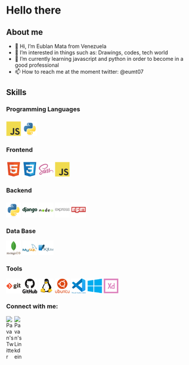<h1>Hello there</h1>

<h2>About me</h2>

- 👋 Hi, I’m Eublan Mata from Venezuela
- 👀 I’m interested in things such as: Drawings, codes, tech world 
- 🌱 I’m currently learning javascript and python in order to become in a good professional  
- 📫 How to reach me at the moment twitter: @eumt07

<h2> Skills </h2>

<h3> Programming Languages <h3>
<img style="margin: auto;" src="https://github.com/devicons/devicon/blob/master/icons/javascript/javascript-original.svg" alt=javascript width="40" height="40"/>
<img style="margin: auto;" src="https://github.com/devicons/devicon/blob/master/icons/python/python-original.svg" alt=python width="40" height="40"/>

<h3> Frontend <h3>
<div>
<img style="margin: auto;" src="https://github.com/devicons/devicon/blob/master/icons/html5/html5-original.svg" alt=html5 width="40" height="40"/>
<img style="margin: auto;" src="https://github.com/devicons/devicon/blob/master/icons/css3/css3-original.svg" alt=css3 width="40" height="40"/>
<img style="margin: auto;" src="https://github.com/devicons/devicon/blob/master/icons/sass/sass-original.svg" alt=sass width="40" height="40"/>
<img style="margin: auto;" src="https://github.com/devicons/devicon/blob/master/icons/javascript/javascript-original.svg" alt=javascript width="40" height="40"/>
</div>
  
<h3> Backend <h3>
<div>
<img style="margin: auto;" src="https://github.com/devicons/devicon/blob/master/icons/python/python-original.svg" alt=python width="40" height="40"/>
<img style="margin: auto;" src="https://github.com/devicons/devicon/blob/master/icons/django/django-plain-wordmark.svg" alt=django width="40" height="40"/> 
<img style="margin: auto;" src="https://github.com/devicons/devicon/blob/master/icons/nodejs/nodejs-original-wordmark.svg" alt=nodejs width="40" height="40"/>
<img style="margin: auto;" src="https://github.com/devicons/devicon/blob/master/icons/express/express-original-wordmark.svg" alt=nodejs width="40" height="40"/>
<img style="margin: auto;" src="https://github.com/devicons/devicon/blob/master/icons/npm/npm-original-wordmark.svg" alt=npm width="40" height="40"/>
</div>
  
<h3> Data Base </h3>
<div>
  <img style="margin: auto;" src="https://github.com/devicons/devicon/blob/master/icons/mongodb/mongodb-original-wordmark.svg" alt=git width="40" height="40"/>
  <img style="margin: auto;" src="https://github.com/devicons/devicon/blob/master/icons/mysql/mysql-original-wordmark.svg" alt=git width="40" height="40"/>
  <img style="margin: auto;" src="https://github.com/devicons/devicon/blob/master/icons/sqlite/sqlite-original-wordmark.svg" alt=git width="40" height="40"/>
</div>
  
 
<h3> Tools </h3>
<div>
  <img style="margin: auto;" src="https://github.com/devicons/devicon/blob/master/icons/git/git-original-wordmark.svg" alt=git width="40" height="40"/>
  <img style="margin: auto;" src="https://github.com/devicons/devicon/blob/master/icons/github/github-original-wordmark.svg" alt=git width="40" height="40"/>
  <img style="margin: auto;" src="https://github.com/devicons/devicon/blob/master/icons/linux/linux-original.svg" alt=git width="40" height="40"/>
  <img style="margin: auto;" src="https://github.com/devicons/devicon/blob/master/icons/ubuntu/ubuntu-plain-wordmark.svg" alt=git width="40" height="40"/>
  <img style="margin: auto;" src="https://github.com/devicons/devicon/blob/master/icons/vscode/vscode-original-wordmark.svg" alt=git width="40" height="40"/>
  <img style="margin: auto;" src="https://github.com/devicons/devicon/blob/master/icons/windows8/windows8-original.svg" alt=git width="40" height="40"/>
  <img style="margin: auto;" src="https://github.com/devicons/devicon/blob/master/icons/xd/xd-line.svg" alt=git width="40" height="40"/>
</div>


<h3> Connect with me: </h3>
<a href="https://twitter.com/EumT07">
  <img align="left" alt="Pavan's Twitter" width="22px" src="https://cdn.jsdelivr.net/npm/simple-icons@v3/icons/twitter.svg" />
</a>
<a href="https://www.linkedin.com/in/eublan-mata-060227161/">
  <img align="left" alt="Pavan's Linkdein" width="22px" src="https://cdn.jsdelivr.net/npm/simple-icons@v3/icons/linkedin.svg" />
</a>



<!---
EumT07/EumT07 is a ✨ special ✨ repository because its `README.md` (this file) appears on your GitHub profile.
You can click the Preview link to take a look at your changes.
--->

